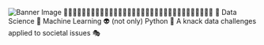 ![Banner Image](/img/bio.gif "Typing on a keyboard. Just another animated gif")
🚧🚧🚧🚧🚧🚧🚧🚧🚧🚧🚧🚧🚧🚧🚧🚧🚧🚧🚧🚧🚧🚧🚧🚧🚧🚧🚧🚧🚧🚧🚧🚧🚧
👻 Data Science 🌱 Machine Learning 👽 (not only) Python
👾 A knack data challenges applied to societal issues 🎭 

